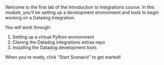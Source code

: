Welcome to the first lab of the Introduction to Integrations course. In this module, you'll be setting up a development environment and tools to begin working on a Datadog Integration.

You will work through:
1. Setting up a virtual Python environment
2. Cloning the Datadog integrations extras repo
3. Installing the Datadog development tools

When you're ready, click "Start Scenario" to get started!
